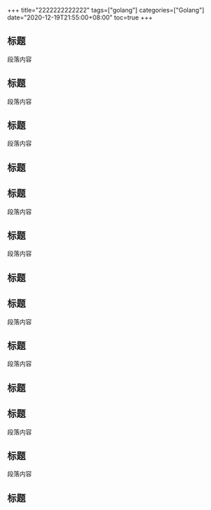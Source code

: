 +++
title="2222222222222"
tags=["golang"]
categories=["Golang"]
date="2020-12-19T21:55:00+08:00"
toc=true
+++

## 标题

段落内容

## 标题

段落内容

## 标题

段落内容

## 标题

## 标题

段落内容

## 标题

段落内容

## 标题

## 标题

段落内容

## 标题

段落内容

## 标题

## 标题

段落内容

## 标题

段落内容

## 标题
